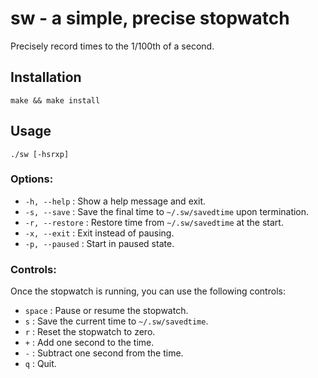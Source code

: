 # sw - a simple, precise stopwatch

Precisely record times to the 1/100th of a second.

## Installation

`make && make install`

## Usage

```
./sw [-hsrxp]
```

### Options:
- `-h, --help` : Show a help message and exit.
- `-s, --save` : Save the final time to `~/.sw/savedtime` upon termination.
- `-r, --restore` : Restore time from `~/.sw/savedtime` at the start.
- `-x, --exit` : Exit instead of pausing.
- `-p, --paused` : Start in paused state.

### Controls:

Once the stopwatch is running, you can use the following controls:

- `space` : Pause or resume the stopwatch.
- `s` : Save the current time to `~/.sw/savedtime`.
- `r` : Reset the stopwatch to zero.
- `+` : Add one second to the time.
- `-` : Subtract one second from the time.
- `q` : Quit.
